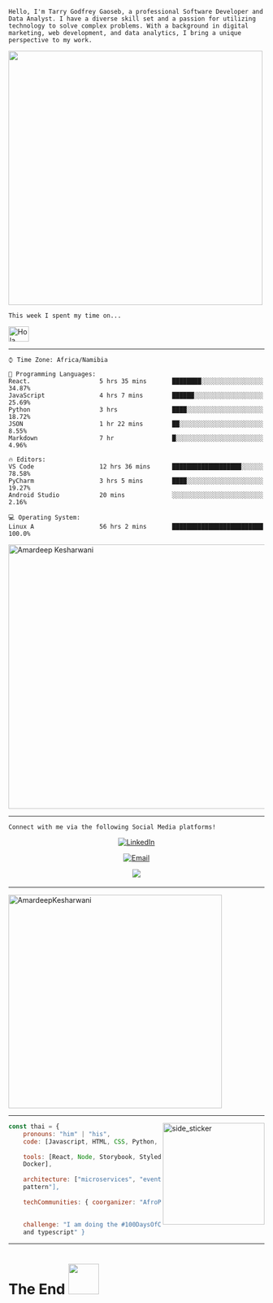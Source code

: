 



```
Hello, I'm Tarry Godfrey Gaoseb, a professional Software Developer and Data Analyst. I have a diverse skill set and a passion for utilizing technology to solve complex problems. With a background in digital marketing, web development, and data analytics, I bring a unique perspective to my work.
```

 
<a href="https://github.com/dracoignis-000">
  <img align="center" src="https://github-readme-streak-stats.herokuapp.com/?user=dracoignis-000&theme=blueberry" width="500"/>
</a>



 ```
This week I spent my time on...
``` 
<img alt="Hola" height="30px" width="40px" src="https://emojipedia-us.s3.amazonaws.com/source/skype/289/ghost_1f47b.png">

 ---

```text
⌚︎ Time Zone: Africa/Namibia

💬 Programming Languages: 
React.                   5 hrs 35 mins       ████████░░░░░░░░░░░░░░░░░   34.87% 
JavaScript               4 hrs 7 mins        ██████░░░░░░░░░░░░░░░░░░░   25.69% 
Python                   3 hrs               ████░░░░░░░░░░░░░░░░░░░░░   18.72% 
JSON                     1 hr 22 mins        ██░░░░░░░░░░░░░░░░░░░░░░░   8.55% 
Markdown                 7 hr                █░░░░░░░░░░░░░░░░░░░░░░░░   4.96%

🔥 Editors: 
VS Code                  12 hrs 36 mins      ███████████████████░░░░░░   78.58% 
PyCharm                  3 hrs 5 mins        ████░░░░░░░░░░░░░░░░░░░░░   19.27% 
Android Studio           20 mins             ░░░░░░░░░░░░░░░░░░░░░░░░░   2.16%

💻 Operating System: 
Linux A                  56 hrs 2 mins       █████████████████████████   100.0%

```
 <a href="https://github.com/dracoignis-000"><img src="https://github-profile-summary-cards.vercel.app/api/cards/profile-details?username=dracoignis-000&theme=tokyonight&hide_border=true"  width="520" alt="Amardeep Kesharwani"/></a>
 
---

```
Connect with me via the following Social Media platforms!
```


<div align=center>
  <a href="https://www.linkedin.com/in/glazed-ape/"><img src="https://img.shields.io/static/v1?style=for-the-badge&message=LinkedIn&color=0A66C2&logo=LinkedIn&logoColor=FFFFFF&label=" alt="LinkedIn" /></a>

  <a href="mailto:godgaoseb@gmail.com?subject=Hi%20William%20,%20nice%20to%20meet%20you!"><img alt="Email" src="https://img.shields.io/static/v1?style=for-the-badge&message=Gmail&color=EA4335&logo=Gmail&logoColor=FFFFFF&label=" /></a>
  
 <a href="https://www.instagram.com/emit.na/" target="_blank">
<img src="https://img.shields.io/badge/instagram-%ff5851db.svg?color=f02b9a&style=for-the-badge&logo=instagram&logoColor=white" t=instagram style="margin-bottom: 5px;" />
</a>
</div>

---

<a href="https://github.com/AmardeepKesharwani"><img src="https://github-readme-stats.vercel.app/api/top-langs?username=dracoignis-000&show_icons=true&locale=en&layout=compact&theme=tokyonight" width="420"  alt="AmardeepKesharwani"/></a>

---


<img align="right" width=200px height=200px alt="side_sticker" src="https://media.giphy.com/media/TEnXkcsHrP4YedChhA/giphy.gif" />


```javascript
const thai = { 
	pronouns: "him" | "his", 
	code: [Javascript, HTML, CSS, Python, Java],
	 
	tools: [React, Node, Storybook, Styled-Components, Jest,
	Docker], 
	
	architecture: ["microservices", "event-driven", "design system
	pattern"], 
	
	techCommunities: { coorganizer: "AfroPython", speaker: "Latinity",
	 
	
	challenge: "I am doing the #100DaysOfCode challenge focused on react
	and typescript" }
```

---
# The End <img src="https://media.giphy.com/media/LnQjpWaON8nhr21vNW/giphy.gif" width="60">